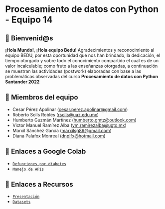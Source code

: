 # Procesamiento de datos con Python - Equipo 14

## :wave: Bienvenid@s

**¡Hola Mundo!**, **¡Hola equipo Bedu!**
Agradecimientos y reconocimiento al equipo BEDU, por esta oportunidad que nos han brindado, la dedicación, el tiempo otorgado y sobre todo el conocimiento compartido el cual es de un valor incalculable; como fruto a las enseñanzas otorgadas, a continuación se muestran las actividades (postwork) elaboradas con base a las problemáticas observadas del curso **Procesamiento de datos con Python Santander 2022**


## :jigsaw: Miembros del equipo

 - Cesar Pérez Apolinar (cesar.perez.apolinar@gmail.com)
 - Roberto Solís Robles (rsolis@uaz.edu.mx)
 - Humberto Guzmán Martínez (humberto.gmtz@outlook.com)
 - Victor Manuel Ramírez Alba (vm.ramirezalba@ugto.mx)
 - Marxil Sánchez García (marxilsg89@gmail.com)
 - Diana Palafox Monreal (dnplfx@hotmail.com)
 

## :bookmark_tabs: Enlaces a Google Colab
 
 - [`Defunciones por diabetes`](https://colab.research.google.com/drive/1xrSTNQmdIkKlFD1bcdJMgOt5CMAe5KdL)
 - [`Manejo de APIs`](https://colab.research.google.com/drive/1hZ2yc4hZ69H5E3OxRn_lAtsuIh2Ow33t)


## :bookmark_tabs: Enlaces a Recursos
 
 - [`Presentación`](https://drive.google.com/file/d/1sSoNEYN4P8K9HVJRrFkITvIIFmNQdSyJ/view?usp=sharing)
 - [`Datasets`](https://drive.google.com/drive/folders/1hqSK5CDljZIJu1_MJa7C1jXPnW3JXPG0)
